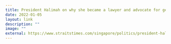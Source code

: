 ```yaml
---
title: President Halimah on why she became a lawyer and advocate for gender equality
date: 2022-01-05
layout: link
description: ""
image: ""
external: https://www.straitstimes.com/singapore/politics/president-halimah-on-why-she-became-a-lawyer-and-advocate-for-gender-equality
---
```

